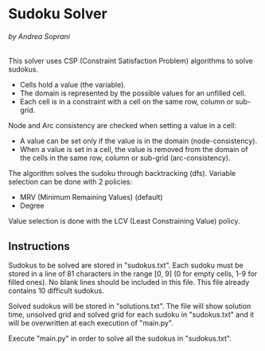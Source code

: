 # Sudoku Solver
###### by Andrea Soprani

This solver uses CSP (Constraint Satisfaction Problem) algorithms to solve sudokus.<br/>

+ Cells hold a value (the variable).
+ The domain is represented by the possible values for an unfilled cell.
+ Each cell is in a constraint with a cell on the same row, column or sub-grid.

Node and Arc consistency are checked when setting a value in a cell:
+ A value can be set only if the value is in the domain (node-consistency).
+ When a value is set in a cell, the value is removed from the domain of the cells in the same row, column or sub-grid 
(arc-consistency).

The algorithm solves the sudoku through backtracking (dfs).
Variable selection can be done with 2 policies:
 * MRV (Minimum Remaining Values) (default)
 * Degree
 
Value selection is done with the LCV (Least Constraining Value) policy.

## Instructions

Sudokus to be solved are stored in "sudokus.txt".
Each sudoku must be stored in a line of 81 characters in the range [0, 9] (0 for empty cells, 1-9 for filled ones).
No blank lines should be included in this file.
This file already contains 10 difficult sudokus.

Solved sudokus will be stored in "solutions.txt".
The file will show solution time, unsolved grid and solved grid for each sudoku in "sudokus.txt" and it will be overwritten 
at each execution of "main.py".

Execute "main.py" in order to solve all the sudokus in "sudokus.txt".
